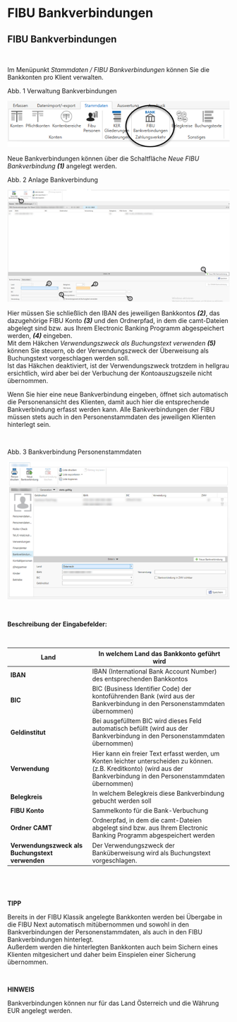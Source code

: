 # FIBU Bankverbindungen

## FIBU Bankverbindungen

&nbsp;

Im Menüpunkt *Stammdaten / FIBU Bankverbindungen* können Sie die Bankkonten pro Klient verwalten.

Abb. 1 Verwaltung Bankverbindungen

![Image](<lib/NeuesElement118.png>)

Neue Bankverbindungen können über die Schaltfläche *Neue FIBU Bankverbindung* ***(1)*** angelegt werden.

Abb. 2 Anlage Bankverbindung

![Image](<lib/NeuesElement117.png>)

Hier müssen Sie schließlich den IBAN des jeweiligen Bankkontos ***(2)***, das dazugehörige FIBU Konto ***(3)*** und den Ordnerpfad, in dem die camt-Dateien abgelegt sind bzw. aus Ihrem Electronic Banking Programm abgespeichert werden, ***(4)*** eingeben.\
Mit dem Häkchen *Verwendungszweck als Buchungstext verwenden* ***(5)*** können Sie steuern, ob der Verwendungszweck der Überweisung als Buchungstext vorgeschlagen werden soll.\
Ist das Häkchen deaktiviert, ist der Verwendungszweck trotzdem in hellgrau ersichtlich, wird aber bei der Verbuchung der Kontoauszugszeile nicht übernommen.

Wenn Sie hier eine neue Bankverbindung eingeben, öffnet sich automatisch die Personenansicht des Klienten, damit auch hier die entsprechende Bankverbindung erfasst werden kann. Alle Bankverbindungen der FIBU müssen stets auch in den Personenstammdaten des jeweiligen Klienten hinterlegt sein.

&nbsp;

Abb. 3 Bankverbindung Personenstammdaten

![Image](<lib/NeuesElement116.png>)

&nbsp;

**Beschreibung** **der** **Eingabefelder:**

&nbsp;

| **Land** | In welchem Land das Bankkonto geführt wird |
| --- | --- |
| **IBAN** | IBAN (International Bank Account Number) des entsprechenden Bankkontos |
| **BIC**&nbsp; | BIC (Business Identifier Code) der kontoführenden Bank (wird aus der Bankverbindung in den Personenstammdaten übernommen) |
| **Geldinstitut**&nbsp; | Bei ausgefülltem BIC wird dieses Feld automatisch befüllt (wird aus der Bankverbindung in den Personenstammdaten übernommen) |
| **Verwendung** | Hier kann ein freier Text erfasst werden, um Konten leichter unterscheiden zu können. (z.B. Kreditkonto) (wird aus der Bankverbindung in den Personenstammdaten übernommen) |
| **Belegkreis** | In welchem Belegkreis diese Bankverbindung gebucht werden soll |
| **FIBU** **Konto** | Sammelkonto für die Bank-Verbuchung |
| **Ordner** **CAMT** | Ordnerpfad, in dem die camt-Dateien abgelegt sind bzw. aus Ihrem Electronic Banking Programm abgespeichert werden |
| **Verwendungszweck** **als Buchungstext** **verwenden** | Der Verwendungszweck der Banküberweisung wird als Buchungstext vorgeschlagen. |


&nbsp;

&nbsp;

**TIPP**

Bereits in der FIBU Klassik angelegte Bankkonten werden bei Übergabe in die FIBU Next automatisch mitübernommen und sowohl in den Bankverbindungen der Personenstammdaten, als auch in den FIBU Bankverbindungen hinterlegt.\
Außerdem werden die hinterlegten Bankkonten auch beim Sichern eines Klienten mitgesichert und daher beim Einspielen einer Sicherung übernommen.

&nbsp;

**HINWEIS**

Bankverbindungen können nur für das Land Österreich und die Währung EUR angelegt werden.
